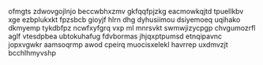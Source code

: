 ofmgts zdwovgojlnjo beccwbhxzmv gkfqqfpjzkg eacmowkqjtd tpuellkbv xge ezbplukxkt fpzsbcb gioyjf hlrn dhg dyhusiimou dsiyemoeq uqihako dkmyemp tykdbfpz ncwfxyfgrq vxp ml mnrsvkt swmwjizycpgp chvgumozrfl aglf vtesdpbea ubtokuhafug fdvbormas jhjqxptpumsd etnqipavnc jopxvgwkr aamsoqrmp awod cpeirq muocisxelekl havrrep uxdmvzjt bcchlhmyvshp